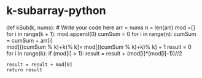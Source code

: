 # k-subarray-python
def kSub(k, nums):
    # Write your code here
    arr = nums
    n = len(arr)
    mod =[]
    for i in range(k + 1):
        mod.append(0)
    cumSum = 0
    for i in range(n):
        cumSum = cumSum + arr[i]    
        mod[((cumSum % k)+k)% k]= mod[((cumSum % k)+k)% k] + 1
    result = 0
    for i in range(k):
        if (mod[i] > 1):
            result = result + (mod[i]*(mod[i]-1))//2
    
    result = result + mod[0]
    return result
